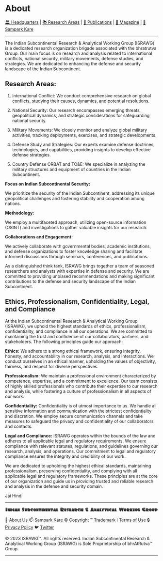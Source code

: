 # **About**

[🏛️ Headquarters](../home.md) | [📚 Research Areas](research.md) | [📝 Publications](../publication/publications.md) | [📰 Magazine](../magazine/magazine.md) | [📮 Sampark Kare](sampark.md)

___

The Indian Subcontinental Research & Analytical Working Group (ISRAWG) is a dedicated research organization brigade associated with the bhratrutva Group. Our main focus is on research and analysis related to international conflicts, national security, military movements, defense studies, and strategies. We are dedicated to enhancing the defense and security landscape of the Indian Subcontinent.

## **Research Areas:**

1. International Conflict: We conduct comprehensive research on global conflicts, studying their causes, dynamics, and potential resolutions.

2. National Security: Our research encompasses emerging threats, geopolitical dynamics, and strategic considerations for safeguarding national security.

3. Military Movements: We closely monitor and analyze global military activities, tracking deployments, exercises, and strategic developments.

4. Defense Study and Strategies: Our experts examine defense doctrines, technologies, and capabilities, providing insights to develop effective defense strategies.

5. Country Defense ORBAT and TO&E: We specialize in analyzing the military structures and equipment of countries in the Indian Subcontinent.

**Focus on Indian Subcontinental Security:**

We prioritize the security of the Indian Subcontinent, addressing its unique geopolitical challenges and fostering stability and cooperation among nations.

**Methodology:**

We employ a multifaceted approach, utilizing open-source information (OSINT) and investigations to gather valuable insights for our research.

**Collaborations and Engagement:**

We actively collaborate with governmental bodies, academic institutions, and defense organizations to foster knowledge sharing and facilitate informed discussions through seminars, conferences, and publications.

As a distinguished think tank, ISRAWG brings together a team of seasoned researchers and analysts with expertise in defense and security. We are committed to providing unbiased recommendations and making significant contributions to the defense and security landscape of the Indian Subcontinent.

## **Ethics, Professionalism, Confidentiality, Legal, and Compliance**

At the Indian Subcontinental Research & Analytical Working Group (ISRAWG), we uphold the highest standards of ethics, professionalism, confidentiality, and compliance in all our operations. We are committed to maintaining the trust and confidence of our collaborators, partners, and stakeholders. The following principles guide our approach:

**Ethics:** We adhere to a strong ethical framework, ensuring integrity, honesty, and accountability in our research, analysis, and interactions. We conduct ourselves in an ethical manner, upholding the values of objectivity, fairness, and respect for diverse perspectives.

**Professionalism:** We maintain a professional environment characterized by competence, expertise, and a commitment to excellence. Our team consists of highly skilled professionals who contribute their expertise to our research and analysis, while fostering a culture of professionalism in all aspects of our work.

**Confidentiality:** Confidentiality is of utmost importance to us. We handle all sensitive information and communication with the strictest confidentiality and discretion. We employ secure communication channels and take measures to safeguard the privacy and confidentiality of our collaborators and contacts.

**Legal and Compliance:** ISRAWG operates within the bounds of the law and adheres to all applicable legal and regulatory requirements. We ensure compliance with relevant statutes, regulations, and guidelines governing our research, analysis, and operations. Our commitment to legal and regulatory compliance ensures the integrity and credibility of our work.

We are dedicated to upholding the highest ethical standards, maintaining professionalism, preserving confidentiality, and complying with all applicable legal and regulatory frameworks. These principles are at the core of our organization and guide us in providing trusted and reliable research and analysis in the defense and security domain.

Jai Hind

___

![Indian Subcontinental Research & Analytical Working Group (ISRAWG)](../israwg_logo.png)

📝 [About Us](about.md) 📫 [Sampark Kare](sampark.md) [© Copyright ™️ Trademark](copyright&trademark.md) ℹ️ [Terms of Use](termsofuse.md) 🔒 [Privacy Policy](privacy&policy.md) 🐦 [Twitter](https://twitter.com/israwg_)

© 2023 ISRAWG™️. All rights reserved.
Indian Subcontinental Research & Analytical Working Group (ISRAWG) is Sole Proprietorship of bhrAtRutva™️ Group.

___
